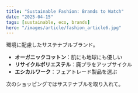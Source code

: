 ```yaml
---
title: "Sustainable Fashion: Brands to Watch"
date: "2025-04-15"
tags: [sustainable, eco, brands]
hero: "/images/article/fashion_article6.jpg"
---
```


環境に配慮したサステナブルブランド。  
- **オーガニックコットン**：肌にも地球にも優しい  
- **リサイクルポリエステル**：廃プラをアップサイクル  
- **エシカルワーク**：フェアトレード製品を選ぶ  

次のショッピングではサステナブルを取り入れて。
